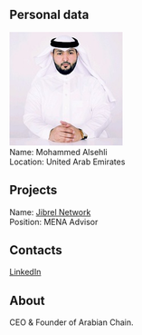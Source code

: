 ## Personal data
![mohammed alsehli photo](photo/mohammed_alsehli.jpg)  
Name:   Mohammed Alsehli  
Location: United Arab Emirates  
## Projects 
Name: [Jibrel Network](../projects/jibrel_network.md)  
Position: MENA Advisor   
## Contacts
[LinkedIn](https://www.linkedin.com/in/mohammed-alsehli-7520a626/)        
## About
CEO & Founder of Arabian Chain.
